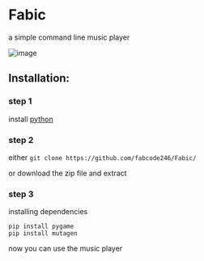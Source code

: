 # Fabic
a simple command line music player

![image](https://user-images.githubusercontent.com/69343709/147870944-0fa74494-da3f-4165-9e18-121fc79703ce.png)

## Installation:
### step 1
install [python](https://python.org/downloads)
### step 2
either `git clone https://github.com/fabcode246/Fabic/`

or download the zip file and extract
### step 3
installing dependencies
```
pip install pygame
pip install mutagen
```
now you can use the music player
